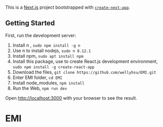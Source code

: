 This is a [Next.js](https://nextjs.org/) project bootstrapped with [`create-next-app`](https://github.com/vercel/next.js/tree/canary/packages/create-next-app).

## Getting Started

First, run the development server:

1. Install n , `sudo npm install -g n`
2. Use n to install nodejs, `sudo n 8.12.1`
3. Install npm, `sudo apt install npm`
4. Install this package, use to create React.js development environment, `sudo npm install -g create-react-app`
5. Download the files, `git clone https://github.com/wellyhsu/EMI.git`
6. Enter EMI folder, `cd EMI`
7. Install node_modules, `npm install`
8. Run the Web, `npm run dev`


Open [http://localhost:3000](http://localhost:3000) with your browser to see the result.




# EMI
